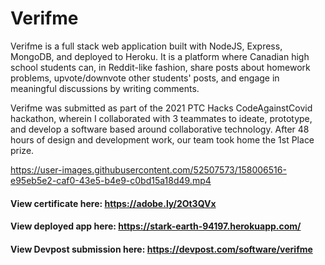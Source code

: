 # Verifme
Verifme is a full stack web application built with NodeJS, Express, MongoDB, and deployed to Heroku. It is a platform where Canadian high school students can, in Reddit-like fashion, share posts about homework problems, upvote/downvote other students' posts, and engage in meaningful discussions by writing comments.

Verifme was submitted as part of the 2021 PTC Hacks CodeAgainstCovid hackathon, wherein I collaborated with 3 teammates to ideate, prototype, and develop a software based around collaborative technology. After 48 hours of design and development work, our team took home the 1st Place prize.


https://user-images.githubusercontent.com/52507573/158006516-e95eb5e2-caf0-43e5-b4e9-c0bd15a18d49.mp4




#### View certificate here: https://adobe.ly/2Ot3QVx

#### View deployed app here: https://stark-earth-94197.herokuapp.com/

#### View Devpost submission here: https://devpost.com/software/verifme
